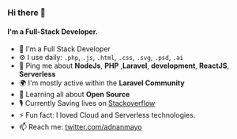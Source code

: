 ### Hi there 👋

#### I'm a Full-Stack Developer.

- 🏢 I'm a Full Stack Developer
- ⚙️ I use daily: `.php`, `.js`, `.html`, `.css`, `.svg`, `.psd`, `.ai`
- 💬 Ping me about **NodeJs**, **PHP** ,**Laravel**, **development**, **ReactJS**, **Serverless**
- 🌍 I'm mostly active within the **Laravel Community**
- 🌱 Learning all about **Open Source**
- 🎙 Currently Saving lives on  [Stackoverflow](https://stackoverflow.com/users/3949993/adnan-mumtaz)
- ⚡️ Fun fact: I loved Cloud and Serverless technologies.
- 📫 Reach me: [twitter.com/adnanmayo](https://twitter.com/adnanmayo)

